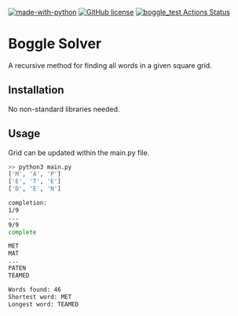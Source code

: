 [![made-with-python](https://img.shields.io/badge/Made%20with-Python-1f425f.svg)](https://www.python.org/) [![GitHub license](https://img.shields.io/github/license/Naereen/StrapDown.js.svg)](https://github.com/Naereen/StrapDown.js/blob/master/LICENSE) [![boggle_test Actions Status](https://github.com/euanacampbell/boggle_solver/workflows/boggle_test/badge.svg)](https://github.com/euanacampbell/boggle_solver/actions)

# Boggle Solver

A recursive method for finding all words in a given square grid.

## Installation

No non-standard libraries needed.

## Usage
Grid can be updated within the main.py file.

```bash
>> python3 main.py
['M', 'A', 'P']
['E', 'T', 'E']
['D', 'E', 'N']

completion:
1/9
...
9/9
complete

MET
MAT
...
PATEN
TEAMED

Words found: 46
Shortest word: MET
Longest word: TEAMED
```
